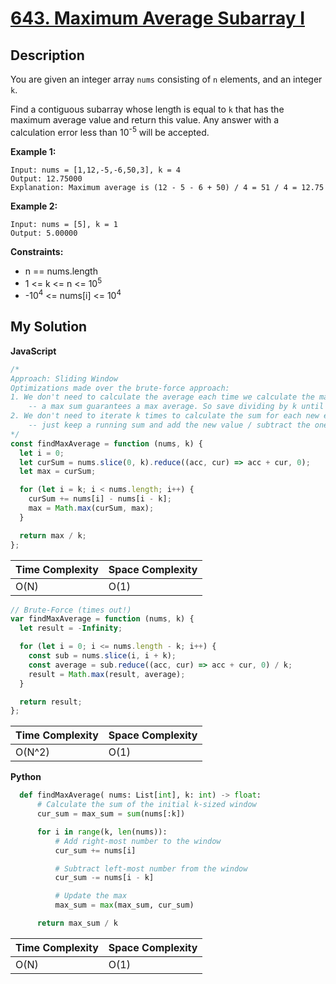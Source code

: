 # [643. Maximum Average Subarray I](https://leetcode.com/problems/maximum-average-subarray-i)

## Description

You are given an integer array `nums` consisting of `n` elements, and an integer `k`.

Find a contiguous subarray whose length is equal to `k` that has the maximum average value and return this value. Any answer with a calculation error less than 10<sup>-5</sup> will be accepted.

**Example 1:**

```
Input: nums = [1,12,-5,-6,50,3], k = 4
Output: 12.75000
Explanation: Maximum average is (12 - 5 - 6 + 50) / 4 = 51 / 4 = 12.75
```

**Example 2:**

```
Input: nums = [5], k = 1
Output: 5.00000
```

**Constraints:**

- n == nums.length
- 1 <= k <= n <= 10<sup>5</sup>
- -10<sup>4</sup> <= nums[i] <= 10<sup>4</sup>

## My Solution

**JavaScript**

```js
/*
Approach: Sliding Window
Optimizations made over the brute-force approach:
1. We don't need to calculate the average each time we calculate the max
    -- a max sum guarantees a max average. So save dividing by k until the end!
2. We don't need to iterate k times to calculate the sum for each new element
    -- just keep a running sum and add the new value / subtract the one that left the window
*/
const findMaxAverage = function (nums, k) {
  let i = 0;
  let curSum = nums.slice(0, k).reduce((acc, cur) => acc + cur, 0);
  let max = curSum;

  for (let i = k; i < nums.length; i++) {
    curSum += nums[i] - nums[i - k];
    max = Math.max(curSum, max);
  }

  return max / k;
};
```

| Time Complexity | Space Complexity |
| --------------- | ---------------- |
| O(N)            | O(1)             |

```js
// Brute-Force (times out!)
var findMaxAverage = function (nums, k) {
  let result = -Infinity;

  for (let i = 0; i <= nums.length - k; i++) {
    const sub = nums.slice(i, i + k);
    const average = sub.reduce((acc, cur) => acc + cur, 0) / k;
    result = Math.max(result, average);
  }

  return result;
};
```

| Time Complexity | Space Complexity |
| --------------- | ---------------- |
| O(N^2)          | O(1)             |

**Python**

```py
  def findMaxAverage( nums: List[int], k: int) -> float:
      # Calculate the sum of the initial k-sized window
      cur_sum = max_sum = sum(nums[:k])

      for i in range(k, len(nums)):
          # Add right-most number to the window
          cur_sum += nums[i]

          # Subtract left-most number from the window
          cur_sum -= nums[i - k]

          # Update the max
          max_sum = max(max_sum, cur_sum)

      return max_sum / k
```

| Time Complexity | Space Complexity |
| --------------- | ---------------- |
| O(N)            | O(1)             |
